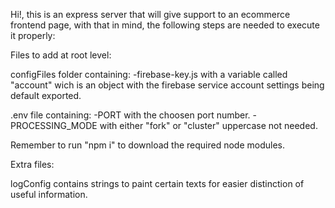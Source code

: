 Hi!, this is an express server that will give support to an ecommerce frontend page, with that in mind, the following steps are needed to execute it properly:

Files to add at root level:

configFiles folder containing:
-firebase-key.js with a variable called "account" wich is an object with the firebase service account settings being default exported.

.env file containing:
-PORT with the choosen port number.
-PROCESSING_MODE with either "fork" or "cluster" uppercase not needed.

Remember to run "npm i" to download the required node modules.

Extra files:

logConfig contains strings to paint certain texts for easier distinction of useful information.